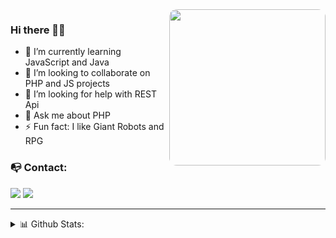 <img src="https://monophy.com/media/kUGK2fwgL5kTXmzvlC/monophy.gif"  max-width="250px" width="250px" align="right" style="border-radius: 12px" />

### Hi there 👋🏻
  - 🌱 I’m currently learning JavaScript and Java 
  - 👯 I’m looking to collaborate on PHP and JS projects
  - 🤔 I’m looking for help with REST Api
  - 💬 Ask me about PHP
  - ⚡ Fun fact: I like Giant Robots and RPG

### 📭 Contact:
  <a href="mailto:gustavo.schneider.dev@gmail.com" target="_blank"><img src="https://shields.braskam.com/v1/shields?name=email&format=rectangle&size=small"/></a>
  <a href="https://www.linkedin.com/in/gustavo-schneiderr/" target="_blank"><img src="https://shields.braskam.com/v1/shields?name=linkedin&format=rectangle&size=small"/></a>

---
<details close>
  <summary> 📊 Github Stats:</summary>
    <img src="https://github-readme-stats.vercel.app/api/top-langs/?username=SttavoS&theme=material-palenight&layout=compact" alt="Sttavos Top Languages"/> </br>
    <img src="https://github-readme-stats.vercel.app/api?username=SttavoS&theme=material-palenight&show_icons=true" alt="Sttavos Github Stats"/> </br>
    <img src="https://github-readme-stats.vercel.app/api/wakatime?username=SttavoS&theme=material-palenight&layout=compact" alt="SttavoS wakatime stats"/>
</details>

